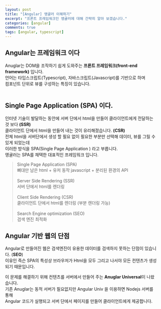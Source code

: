 ```yaml
---
layout: post
title: "[Angular] 앵귤러 이해하기"
excerpt: "프론트 프레임워크인 앵귤러에 대해 간략히 알아 보겠습니다."
categories: [angular]
comments: true
tags: [angular, typescript]
---
```


## Angular는 프레임워크 이다

Anuglar는 DOM을 조작하기 쉽게 도와주는 **프론트 프레임워크(front-end framework)** 입니다. <br>
언어는 타입스크립트(Typescript), 자바스크립트(Javascript)를 기반으로 하며 <br>
컴포넌트 단위로 뷰를 구성하는 특징이 있습니다. <br>
<br>

## Single Page Application (SPA) 이다.

인터넷 기술이 발달하는 동안에 서버 단에서 html을 만들어 클라이언트에게 전달하는 것 보다 **(SSR)** <br>
클라이언트 단에서 html을 만들어 내는 것이 유리해졌습니다. **(CSR)** <br>
전체 html을 서버단에서 생성 할 필요 없이 필요한 부분만 선택해 데이터, 뷰를 그릴 수 있게 되었는데 <br>
이러한 방식을 SPA(Single Page Application ) 라고 부릅니다. <br>
앵귤러는 SPA를 채택한 대표적인 프레임워크 입니다.

> Single Page Application (SPA) <br>
> 뼈대만 남은 html + 유저 동작 javascript + 분리된 환경의 API
> <br><br>
> Server Side Rendering (SSR) <br>
> 서버 단에서 html를 렌더링
> <br><br>
> Client Side Rendering (CSR) <br>
> 클라이언트 단에서 html를 렌더링 (부분 렌더링 가능)
> <br><br>
> Search Engine optimization (SEO) <br>
> 검색 엔진 최적화

## Angular 기반 웹의 단점

Angular로 만들어진 웹은 검색엔진이 유용한 데이터를 검색하지 못하는 단점이 있습니다. (**SEO**) <br>
이유인 즉슨 SPA의 특성상 브라우저가 Html을 모두 그리고 나서야 모든 컨텐츠가 생성되기 때문입니다. <br>

이 문제를 해결하기 위해 컨텐츠를 서버에서 만들어 주는 **Anuglar Universal**이 나왔습니다. <br>
기존 Anuglar는 동적 서버가 필요없지만 Angular Univ 을 이용하면 Nodejs 서버를 통해 <br>
Angular 코드가 실행되고 서버 단에서 페이지를 만들어 클라이언트에게 제공합니다. <br>

